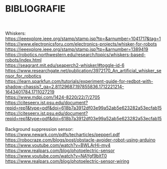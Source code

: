 # BIBLIOGRAFIE
<br><br>
Whiskers:<br>
https://ieeexplore.ieee.org/stamp/stamp.jsp?tp=&arnumber=1041717&tag=1<br>
https://www.electronicsforu.com/electronics-projects/whisker-for-robots<br>
https://ieeexplore.ieee.org/stamp/stamp.jsp?tp=&arnumber=1389419<br>
https://robotics.northwestern.edu/research/topics/whiskers-based-robots/index.html<br>
https://seagrant.mit.edu/seaperch2-whisker/#toggle-id-6<br>
https://www.researchgate.net/publication/3972170_An_artificial_whisker_sensor_for_robotics<br>
https://learn.sparkfun.com/tutorials/experiment-guide-for-redbot-with-shadow-chassis?_ga=2.81129687.197855836.1712221214-1643401784.1711027219<br>
https://www.mdpi.com/1424-8220/22/7/2705<br>
https://citeseerx.ist.psu.edu/document?repid=rep1&type=pdf&doi=618b7a3912df03e99a52ab5e623282a53ecfab15<br>
https://citeseerx.ist.psu.edu/document?repid=rep1&type=pdf&doi=618b7a3912df03e99a52ab5e623282a53ecfab15<br>
<br>
Background suppression sensor:<br>
https://www.newark.com/pdfs/techarticles/pepperl.pdf<br>
https://robocraze.com/blogs/post/obstacle-avoider-robot-using-arduino<br>
https://www.youtube.com/watch?v=BWLArHi-my4<br>
https://www.realpars.com/blog/photoelectric-sensor<br>
https://www.youtube.com/watch?v=NAYgf9bltT0<br>
https://www.realpars.com/blog/photoelectric-sensor-wiring<br>
